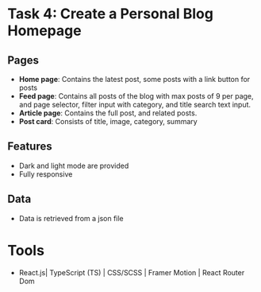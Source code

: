 # Task 4: Create a Personal Blog Homepage

## Pages

- **Home page**: Contains the latest post, some posts with a link button for posts
- **Feed page**: Contains all posts of the blog with max posts of 9 per page, and page selector, filter input with category, and title search text input.
- **Article page**: Contains the full post, and related posts.
- **Post card**: Consists of title, image, category, summary

## Features

- Dark and light mode are provided
- Fully responsive

## Data

- Data is retrieved from a json file

# Tools

- React.js| TypeScript (TS) | CSS/SCSS | Framer Motion | React Router Dom
